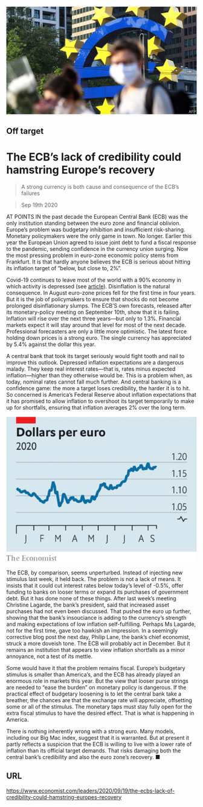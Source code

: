 ![](./images/20200919_LDP501.jpg)

## Off target

# The ECB’s lack of credibility could hamstring Europe’s recovery

> A strong currency is both cause and consequence of the ECB’s failures

> Sep 19th 2020

AT POINTS IN the past decade the European Central Bank (ECB) was the only institution standing between the euro zone and financial oblivion. Europe’s problem was budgetary inhibition and insufficient risk-sharing. Monetary policymakers were the only game in town. No longer. Earlier this year the European Union agreed to issue joint debt to fund a fiscal response to the pandemic, sending confidence in the currency union surging. Now the most pressing problem in euro-zone economic policy stems from Frankfurt. It is that hardly anyone believes the ECB is serious about hitting its inflation target of “below, but close to, 2%”.

Covid-19 continues to leave most of the world with a 90% economy in which activity is depressed (see [article](https://www.economist.com//finance-and-economics/2020/09/16/is-the-world-economy-recovering)). Disinflation is the natural consequence. In August euro-zone prices fell for the first time in four years. But it is the job of policymakers to ensure that shocks do not become prolonged disinflationary slumps. The ECB’S own forecasts, released after its monetary-policy meeting on September 10th, show that it is failing. Inflation will rise over the next three years—but only to 1.3%. Financial markets expect it will stay around that level for most of the next decade. Professional forecasters are only a little more optimistic. The latest force holding down prices is a strong euro. The single currency has appreciated by 5.4% against the dollar this year.

A central bank that took its target seriously would fight tooth and nail to improve this outlook. Depressed inflation expectations are a dangerous malady. They keep real interest rates—that is, rates minus expected inflation—higher than they otherwise would be. This is a problem when, as today, nominal rates cannot fall much further. And central banking is a confidence game: the more a target loses credibility, the harder it is to hit. So concerned is America’s Federal Reserve about inflation expectations that it has promised to allow inflation to overshoot its target temporarily to make up for shortfalls, ensuring that inflation averages 2% over the long term.



![](./images/20200919_LDC652.png)

The ECB, by comparison, seems unperturbed. Instead of injecting new stimulus last week, it held back. The problem is not a lack of means. It insists that it could cut interest rates below today’s level of -0.5%, offer funding to banks on looser terms or expand its purchases of government debt. But it has done none of these things. After last week’s meeting Christine Lagarde, the bank’s president, said that increased asset purchases had not even been discussed. That pushed the euro up further, showing that the bank’s insouciance is adding to the currency’s strength and making expectations of low inflation self-fulfilling. Perhaps Ms Lagarde, not for the first time, gave too hawkish an impression. In a seemingly corrective blog post the next day, Philip Lane, the bank’s chief economist, struck a more doveish tone. The ECB will probably act in December. But it remains an institution that appears to view inflation shortfalls as a minor annoyance, not a test of its mettle.

Some would have it that the problem remains fiscal. Europe’s budgetary stimulus is smaller than America’s, and the ECB has already played an enormous role in markets this year. But the view that looser purse strings are needed to “ease the burden” on monetary policy is dangerous. If the practical effect of budgetary loosening is to let the central bank take a breather, the chances are that the exchange rate will appreciate, offsetting some or all of the stimulus. The monetary taps must stay fully open for the extra fiscal stimulus to have the desired effect. That is what is happening in America.

There is nothing inherently wrong with a strong euro. Many models, including our Big Mac index, suggest that it is warranted. But at present it partly reflects a suspicion that the ECB is willing to live with a lower rate of inflation than its official target demands. That risks damaging both the central bank’s credibility and also the euro zone’s recovery. ■

## URL

https://www.economist.com/leaders/2020/09/19/the-ecbs-lack-of-credibility-could-hamstring-europes-recovery
